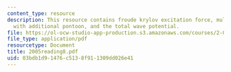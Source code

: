 ```yaml
---
content_type: resource
description: This resource contains froude krylov excitation force, multi hulled vessel
  with additional pontoon, and the total wave potential.
file: https://ol-ocw-studio-app-production.s3.amazonaws.com/courses/2-016-hydrodynamics-13-012-fall-2005/03bdb1d91476c5138f911309dd026e41_2005reading8.pdf
file_type: application/pdf
resourcetype: Document
title: 2005reading8.pdf
uid: 03bdb1d9-1476-c513-8f91-1309dd026e41
---
```

